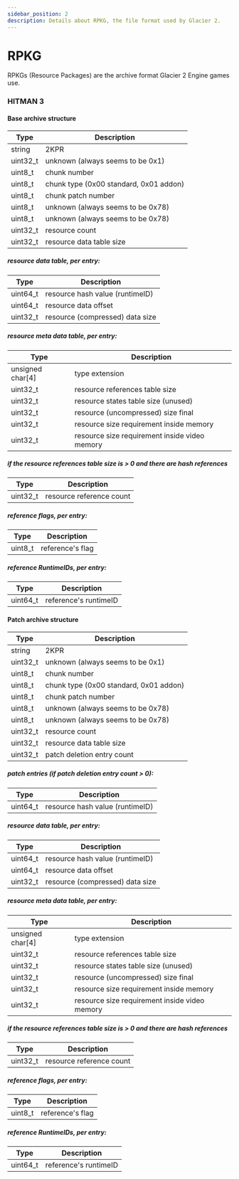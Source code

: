 ```yaml
---
sidebar_position: 2
description: Details about RPKG, the file format used by Glacier 2.
---
```


# RPKG

RPKGs (Resource Packages) are the archive format Glacier 2 Engine games use.

### HITMAN 3

#### Base archive structure

| Type     | Description                            |
| -------- | -------------------------------------- |
| string   | 2KPR                                   |
| uint32_t | unknown (always seems to be 0x1)       |
| uint8_t  | chunk number                           |
| uint8_t  | chunk type (0x00 standard, 0x01 addon) |
| uint8_t  | chunk patch number                     |
| uint8_t  | unknown (always seems to be 0x78)      |
| uint8_t  | unknown (always seems to be 0x78)      |
| uint32_t | resource count                         |
| uint32_t | resource data table size               |

##### resource data table, per entry:

| Type     | Description                     |
| -------- | ------------------------------- |
| uint64_t | resource hash value (runtimeID) |
| uint64_t | resource data offset            |
| uint32_t | resource (compressed) data size |

##### resource meta data table, per entry:

| Type             | Description                                   |
| ---------------- | --------------------------------------------- |
| unsigned char[4] | type extension                                |
| uint32_t         | resource references table size                |
| uint32_t         | resource states table size (unused)           |
| uint32_t         | resource (uncompressed) size final            |
| uint32_t         | resource size requirement inside memory       |
| uint32_t         | resource size requirement inside video memory |

##### if the resource references table size is > 0 and there are hash references

| Type     | Description              |
| -------- | ------------------------ |
| uint32_t | resource reference count |

##### reference flags, per entry:

| Type    | Description      |
| ------- | ---------------- |
| uint8_t | reference's flag |

##### reference RuntimeIDs, per entry:

| Type     | Description           |
| -------- | --------------------- |
| uint64_t | reference's runtimeID |

#### Patch archive structure

| Type     | Description                            |
| -------- | -------------------------------------- |
| string   | 2KPR                                   |
| uint32_t | unknown (always seems to be 0x1)       |
| uint8_t  | chunk number                           |
| uint8_t  | chunk type (0x00 standard, 0x01 addon) |
| uint8_t  | chunk patch number                     |
| uint8_t  | unknown (always seems to be 0x78)      |
| uint8_t  | unknown (always seems to be 0x78)      |
| uint32_t | resource count                         |
| uint32_t | resource data table size               |
| uint32_t | patch deletion entry count             |

##### patch entries (if patch deletion entry count > 0):

| Type     | Description                     |
| -------- | ------------------------------- |
| uint64_t | resource hash value (runtimeID) |

##### resource data table, per entry:

| Type     | Description                     |
| -------- | ------------------------------- |
| uint64_t | resource hash value (runtimeID) |
| uint64_t | resource data offset            |
| uint32_t | resource (compressed) data size |

##### resource meta data table, per entry:

| Type             | Description                                   |
| ---------------- | --------------------------------------------- |
| unsigned char[4] | type extension                                |
| uint32_t         | resource references table size                |
| uint32_t         | resource states table size (unused)           |
| uint32_t         | resource (uncompressed) size final            |
| uint32_t         | resource size requirement inside memory       |
| uint32_t         | resource size requirement inside video memory |

##### if the resource references table size is > 0 and there are hash references

| Type     | Description              |
| -------- | ------------------------ |
| uint32_t | resource reference count |

##### reference flags, per entry:

| Type    | Description      |
| ------- | ---------------- |
| uint8_t | reference's flag |

##### reference RuntimeIDs, per entry:

| Type     | Description           |
| -------- | --------------------- |
| uint64_t | reference's runtimeID |

